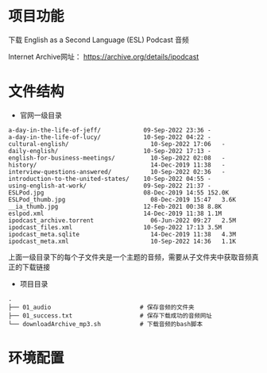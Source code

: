 # 项目功能

下载 English as a Second Language (ESL) Podcast 音频

Internet Archive网址： https://archive.org/details/ipodcast

# 文件结构

- 官网一级目录

```
a-day-in-the-life-of-jeff/	          09-Sep-2022 23:36	-
a-day-in-the-life-of-lucy/	          10-Sep-2022 04:22	-
cultural-english/	                    10-Sep-2022 17:06	-
daily-english/	                      10-Sep-2022 17:13	-
english-for-business-meetings/       	10-Sep-2022 02:08	-
history/	                            14-Dec-2019 11:38	-
interview-questions-answered/	        10-Sep-2022 02:36	-
introduction-to-the-united-states/	  10-Sep-2022 04:55	-
using-english-at-work/	              09-Sep-2022 21:37	-
ESLPod.jpg	                          08-Dec-2019 14:55	152.0K
ESLPod_thumb.jpg	                    08-Dec-2019 15:47	3.6K
__ia_thumb.jpg	                      12-Feb-2021 00:38	8.8K
eslpod.xml	                          14-Dec-2019 11:38	1.1M
ipodcast_archive.torrent	            06-Jun-2022 09:27	2.5M
ipodcast_files.xml	                  10-Sep-2022 17:13	3.5M
ipodcast_meta.sqlite	                14-Dec-2019 11:38	4.3M
ipodcast_meta.xml	                    10-Sep-2022 14:36	1.1K
```

上面一级目录下的每个子文件夹是一个主题的音频，需要从子文件夹中获取音频真正的下载链接


- 项目目录

```
.
├── 01_audio                         # 保存音频的文件夹
├── 01_success.txt                   # 保存下载成功的音频网址
└── downloadArchive_mp3.sh           # 下载音频的bash脚本
```

# 环境配置



